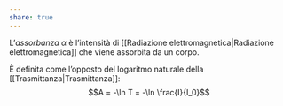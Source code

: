 ```yaml
---
share: true
---
```

L’*assorbanza* $\alpha$ è l’intensità di [[Radiazione elettromagnetica|Radiazione elettromagnetica]] che viene assorbita da un corpo.

È definita come l’opposto del logaritmo naturale della [[Trasmittanza|Trasmittanza]]:
$$A = -\ln T = -\ln \frac{I}{I_0}$$